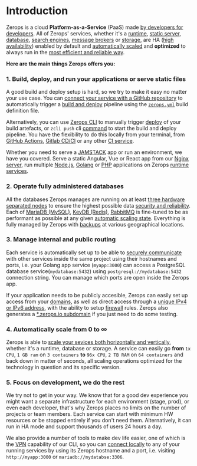 # Introduction

Zerops is a cloud **Platform-as-a-Service** (PaaS) made [by developers for developers](/documentation/overview/made-for-developers.html). All of Zerops' services, whether it's a [runtime](/documentation/services/runtimes.html), [static server](/documentation/services/static-servers.html), [database](/documentation/services/databases.html), [search engines](/documentation/services/search-engines.html), [message brokers](/documentation/services/message-brokers.html) or [storage](/documentation/services/storage.html), are HA ([high availability](/documentation/ha/why-should-i-want-high-availability.html)) enabled by default and [automatically scaled](/documentation/automatic-scaling/how-automatic-scaling-works.html) and **optimized** to always run in the [most efficient and reliable way](/documentation/ha/zerops-enterprise-grade-reliability.html).

**Here are the main things Zerops offers you:**

### 1. Build, deploy, and run your applications or serve static files

A good build and deploy setup is hard, so we try to make it easy no matter your use case. You can [connect your service with a GitHub repository](/documentation/github/github-integration.html) to automatically trigger a [build and deploy](/documentation/build/how-zerops-build-works.html) pipeline using the [`zerops.yml`](/documentation/build/build-config.html) build definition file.

Alternatively, you can use [Zerops CLI](/documentation/cli/installation-authorization.html) to manually trigger [deploy](/documentation/deploy/how-deploy-works.html) of your build artefacts, or `zcli push` cli [command](/documentation/cli/available-commands.html#push) to start the build and deploy pipeline. You have the flexibility to do this locally from your terminal, from [GitHub Actions](/documentation/deploy/use-in-github-actions.html), [Gitlab CD/CI](/documentation/gitlab/gitlab-integration.html) or any other [CI service](/documentation/cli/available-commands.html#deploy).

Whether you need to serve a [JAMSTACK](https://jamstack.org/) app or run an environment, we have you covered. Serve a static Angular, Vue or React app from our [Nginx server](/documentation/services/static-servers.html), run multiple [Node.js](/documentation/services/runtimes.html#node-js), [Golang](/documentation/services/runtimes.html#golang) or [PHP](/documentation/services/runtimes.html#php) applications on Zerops [runtime services](/documentation/services/runtimes.html).


### 2. Operate fully administered databases

All the databases Zerops manages are running on at least [three hardware separated nodes](/documentation/ha/why-should-i-want-high-availability.html) to ensure the highest possible data [security and reliability](/documentation/ha/zerops-enterprise-grade-reliability.html). Each of [MariaDB (MySQL)](/documentation/services/databases/mariadb.html), [KeyDB (Redis)](/documentation/services/databases/keydb.html), [RabbitMQ](/documentation/services/message-brokers.html#rabbitmq) is fine-tuned to be as performant as possible at any given [automatic scaling state](/documentation/automatic-scaling/how-automatic-scaling-works.html). Everything is fully managed by Zerops with [backups](/documentation/backup-restore/snapshot-backup.html) at various geographical locations.

### 3. Manage internal and public routing

Each service is automatically set up to be able to [securely communicate](/documentation/routing/routing-between-project-services.html) with other services inside the same project using their hostnames and ports, i.e. your Golang app service (`myapp:3000`) can access a PostgreSQL database service(`mydatabase:5432`) using `postgresql://mydatabase:5432` connection string. You can manage which ports are open inside the Zerops app.

If your application needs to be publicly accesible, Zerops can easily set up access from your [domains](/documentation/routing/using-your-domain.html), as well as direct access through a [unique IPv4 or IPv6 address](/documentation/routing/unique-ipv4-ipv6-addresses.html), with the ability to setup [firewall](/documentation/routing/access-through-ip-and-firewall.html) rules. Zerops also generates a [*.zerops.io subdomain](/documentation/routing/zerops-subdomain.html) if you just need to do some testing.


### 4. Automatically scale from 0 to ∞

Zerops is able to [scale your sevices both horizontally and vertically](/documentation/automatic-scaling/how-automatic-scaling-works.html), whether it's a runtime, database or storage. A service can easily go **from** `1x CPU`, `1 GB ram` on `3 containers` **to** `96x CPU`, `2 TB RAM` on `64 containers` and back down in matter of seconds, all scaling operations optimized for the technology in question and its specific version.


### 5. Focus on development, we do the rest

We try not to get in your way. We know that for a good dev experience you might want a separate infrastructure for each environment (stage, prod), or even each developer, that's why Zerops places no limits on the number of projects or team members. Each service can start with minimum HW resources or be stopped entirely if you don't need them. Alternatively, it can run in HA mode and support thousands of users 24 hours a day.

We also provide a number of tools to make dev life easier, one of which is the [VPN](/documentation/cli/vpn.html) capability of our CLI, so you can [connect locally](/documentation/cli/available-commands.html#start-project-name) to any of your running services by using its Zerops hostname and a port, i.e. visiting `http://myapp:3000` or `mariadb://mydatabse:3306`.
